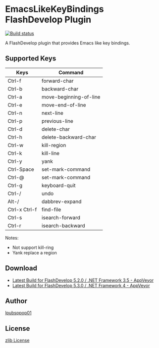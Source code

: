 # EmacsLikeKeyBindings FlashDevelop Plugin
[![Build status](https://ci.appveyor.com/api/projects/status/coe6jfbt87r8s1g6?svg=true)](https://ci.appveyor.com/project/lpubsppop01/emacslikekeybindingsfdplugin)

A FlashDevelop plugin that provides Emacs like key bindings.

## Supported Keys
| Keys            | Command                |
|-----------------|------------------------|
| Ctrl-f          | forward-char           |
| Ctrl-b          | backward-char          |
| Ctrl-a          | move-beginning-of-line |
| Ctrl-e          | move-end-of-line       |
| Ctrl-n          | next-line              |
| Ctrl-p          | previous-line          |
| Ctrl-d          | delete-char            |
| Ctrl-h          | delete-backward-char   |
| Ctrl-w          | kill-region            |
| Ctrl-k          | kill-line              |
| Ctrl-y          | yank                   |
| Ctrl-Space      | set-mark-command       |
| Ctrl-@          | set-mark-command       |
| Ctrl-g          | keyboard-quit          |
| Ctrl-/          | undo                   |
| Alt-/           | dabbrev-expand         |
| Ctrl-x Ctrl-f   | find-file              |
| Ctrl-s          | isearch-forward        |
| Ctrl-r          | isearch-backward       |

Notes:
- Not support kill-ring
- Yank replace a region

## Download
- [Latest Build for FlashDevelop 5.2.0 / .NET Framework 3.5 - AppVeyor](https://ci.appveyor.com/api/projects/lpubsppop01/emacslikekeybindingsfdplugin/artifacts/lpubsppop01.EmacsLikeKeyBindingsFDPlugin.fdz?job=Environment%3A%20FLASH_DEVELOP_VERSION%3D5.2.0)
- [Latest Build for FlashDevelop 5.3.0 / .NET Framework 4 - AppVeyor](https://ci.appveyor.com/api/projects/lpubsppop01/emacslikekeybindingsfdplugin/artifacts/lpubsppop01.EmacsLikeKeyBindingsFDPlugin.fdz?job=Environment%3A%20FLASH_DEVELOP_VERSION%3D5.3.0)


## Author
[lpubsppop01](https://github.com/lpubsppop01)

## License
[zlib License](https://github.com/lpubsppop01/EmacsLikeKeyBindingsFDPlugin/raw/master/LICENSE.txt)
